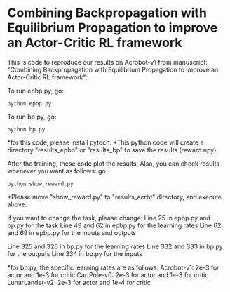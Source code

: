 # Combining Backpropagation with Equilibrium Propagation to improve an Actor-Critic RL framework 
This is code to reproduce our results on Acrobot-v1 from manuscript: "Combining Backpropagation with Equilibrium Propagation to improve an Actor-Critic RL framework":

To run epbp.py, go:

```
python epbp.py 
```

To run bp.py, go:

```
python bp.py 
```
*for this code, please install pytoch.
*This python code will create a directory "results_epbp" or "results_bp" to save the results (reward.npy).

After the training, these code plot the results. Also, you can check results whenever you want as follows:
go:

```
python show_reward.py 
```
*Please move "show_reward.py" to "results_acrbt" directory, and execute above.

If you want to change the task, please change:
Line 25 in epbp.py and bp.py for the task
Line 49 and 62 in epbp.py for the learning rates
Line 62 and 69 in epbp.py for the inputs and outputs

Line 325 and 326 in bp.py for the learning rates
Line 332 and 333 in bp.py for the outputs
Line 334 in bp.py for the inputs

*for bp.py, the specific learning rates are as follows:
Acrobot-v1: 2e-3 for actor and 1e-3 for critic
CartPole-v0: 2e-3 for actor and 1e-3 for critic
LunarLander-v2: 2e-3 for actor and 1e-4 for critic



